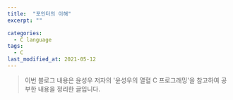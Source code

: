 ```yaml
---
title:  "포인터의 이해"
excerpt: ""

categories:
  - C language
tags:
  - C
last_modified_at: 2021-05-12
---
```


> 이번 블로그 내용은 윤성우 저자의 '윤성우의 열혈 C 프로그래밍'을 참고하여 공부한 내용을 정리한 글입니다. 